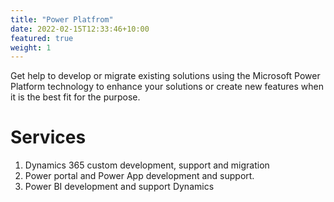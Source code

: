 ```yaml
---
title: "Power Platfrom"
date: 2022-02-15T12:33:46+10:00
featured: true
weight: 1
---
```


Get help to develop or migrate existing solutions using the Microsoft Power Platform technology to enhance your solutions or create new features when it is the best fit for the purpose.

<!-- ![MicrosoftCRM](/images/austin-distel-nGc5RT2HmF0-unsplash.jpg) -->

# Services

1. Dynamics 365 custom development, support and migration
2. Power portal and Power App development and support.
3. Power BI development and support
Dynamics
